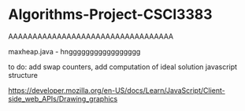 # Algorithms-Project-CSCI3383

AAAAAAAAAAAAAAAAAAAAAAAAAAAAAAAAAA

maxheap.java - hnggggggggggggggggg

to do: add swap counters, add computation of ideal solution
javascript structure

https://developer.mozilla.org/en-US/docs/Learn/JavaScript/Client-side_web_APIs/Drawing_graphics

